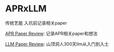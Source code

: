 # APRxLLM
传统艺能 入坑前记录相关paper

[APR Paper Review](./APRPaperReview.md): 记录APR相关paper和想法

[LLM Paper Review](./LLMPaperReview.md): 山顶洞人300天llm从入门到入土
